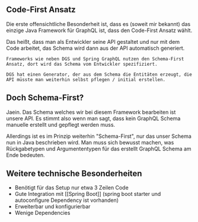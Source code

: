 ## Code-First Ansatz
Die erste offensichtliche Besonderheit ist, dass es (soweit mir bekannt) das einzige Java Framework für GraphQL ist, dass den Code-First Ansatz wählt.

Das heißt, dass man als Entwickler seine API gestaltet und nur mit dem Code arbeitet, das Schema wird dann aus der API automatisch generiert.

```ad-note
Frameworks wie neben DGS und Spring GraphQL nutzen den Schema-First Ansatz, dort wird das Schema vom Entwickler spezifiziert.

DGS hat einen Generator, der aus dem Schema die Entitäten erzeugt, die API müsste man weiterhin selbst pflegen / initial erstellen.
```

## Doch Schema-First?
Jaein. Das Schema welches wir bei diesem Framework bearbeiten ist unsere API. Es stimmt also wenn man sagt, dass kein GraphQL Schema manuelle erstellt und gepflegt werden muss.

Allerdings ist es im Prinzip weiterhin "Schema-First", nur das unser Schema nun in Java beschrieben wird. Man muss sich bewusst machen, was Rückgabetypen und Argumententypen für das erstellt GraphQL Schema am Ende bedeuten.

## Weitere technische Besonderheiten
- Benötigt für das Setup nur etwa 3 Zeilen Code
- Gute Integration mit [[Spring Boot]] (spring boot starter und autoconfigure Dependency ist vorhanden)
- Erweiterbar und konfigurierbar
- Wenige Dependencies